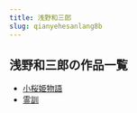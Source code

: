 ```yaml
---
title: 浅野和三郎
slug: qianyehesanlang8b
---
```


## 浅野和三郎の作品一覧

- [小桜姫物語](xiaoyingjiwuyu-448)
- [霊訓](lingxun-9cc)

